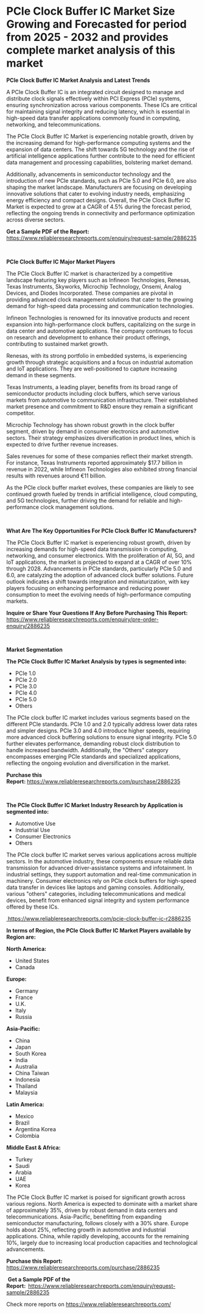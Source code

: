 <p><h1>PCIe Clock Buffer IC Market Size Growing and Forecasted for period from 2025 - 2032 and provides complete market analysis of this market</h1></p><p><strong>PCIe Clock Buffer IC Market Analysis and Latest Trends</strong></p>
<p><p>A PCIe Clock Buffer IC is an integrated circuit designed to manage and distribute clock signals effectively within PCI Express (PCIe) systems, ensuring synchronization across various components. These ICs are critical for maintaining signal integrity and reducing latency, which is essential in high-speed data transfer applications commonly found in computing, networking, and telecommunications. </p><p>The PCIe Clock Buffer IC Market is experiencing notable growth, driven by the increasing demand for high-performance computing systems and the expansion of data centers. The shift towards 5G technology and the rise of artificial intelligence applications further contribute to the need for efficient data management and processing capabilities, bolstering market demand. </p><p>Additionally, advancements in semiconductor technology and the introduction of new PCIe standards, such as PCIe 5.0 and PCIe 6.0, are also shaping the market landscape. Manufacturers are focusing on developing innovative solutions that cater to evolving industry needs, emphasizing energy efficiency and compact designs. Overall, the PCIe Clock Buffer IC Market is expected to grow at a CAGR of 4.5% during the forecast period, reflecting the ongoing trends in connectivity and performance optimization across diverse sectors.</p></p>
<p><strong>Get a Sample PDF of the Report:&nbsp;</strong> <a href="https://www.reliableresearchreports.com/enquiry/request-sample/2886235?utm_campaign=2756&utm_medium=2&utm_source=Github&utm_content=ia&utm_term=13032025&utm_id=pcie-clock-buffer-ic">https://www.reliableresearchreports.com/enquiry/request-sample/2886235</a></p>
<p>&nbsp;</p>
<p><strong>PCIe Clock Buffer IC Major Market Players</strong></p>
<p><p>The PCIe Clock Buffer IC market is characterized by a competitive landscape featuring key players such as Infineon Technologies, Renesas, Texas Instruments, Skyworks, Microchip Technology, Onsemi, Analog Devices, and Diodes Incorporated. These companies are pivotal in providing advanced clock management solutions that cater to the growing demand for high-speed data processing and communication technologies.</p><p>Infineon Technologies is renowned for its innovative products and recent expansion into high-performance clock buffers, capitalizing on the surge in data center and automotive applications. The company continues to focus on research and development to enhance their product offerings, contributing to sustained market growth.</p><p>Renesas, with its strong portfolio in embedded systems, is experiencing growth through strategic acquisitions and a focus on industrial automation and IoT applications. They are well-positioned to capture increasing demand in these segments.</p><p>Texas Instruments, a leading player, benefits from its broad range of semiconductor products including clock buffers, which serve various markets from automotive to communication infrastructure. Their established market presence and commitment to R&D ensure they remain a significant competitor.</p><p>Microchip Technology has shown robust growth in the clock buffer segment, driven by demand in consumer electronics and automotive sectors. Their strategy emphasizes diversification in product lines, which is expected to drive further revenue increases.</p><p>Sales revenues for some of these companies reflect their market strength. For instance, Texas Instruments reported approximately $17.7 billion in revenue in 2022, while Infineon Technologies also exhibited strong financial results with revenues around €11 billion.</p><p>As the PCIe clock buffer market evolves, these companies are likely to see continued growth fueled by trends in artificial intelligence, cloud computing, and 5G technologies, further driving the demand for reliable and high-performance clock management solutions.</p></p>
<p>&nbsp;</p>
<p><strong>What Are The Key Opportunities For PCIe Clock Buffer IC Manufacturers?</strong></p>
<p><p>The PCIe Clock Buffer IC market is experiencing robust growth, driven by increasing demands for high-speed data transmission in computing, networking, and consumer electronics. With the proliferation of AI, 5G, and IoT applications, the market is projected to expand at a CAGR of over 10% through 2028. Advancements in PCIe standards, particularly PCIe 5.0 and 6.0, are catalyzing the adoption of advanced clock buffer solutions. Future outlook indicates a shift towards integration and miniaturization, with key players focusing on enhancing performance and reducing power consumption to meet the evolving needs of high-performance computing markets.</p></p>
<p><strong>Inquire or Share Your Questions If Any Before Purchasing This Report:</strong> <a href="https://www.reliableresearchreports.com/enquiry/pre-order-enquiry/2886235?utm_campaign=2756&utm_medium=2&utm_source=Github&utm_content=ia&utm_term=13032025&utm_id=pcie-clock-buffer-ic">https://www.reliableresearchreports.com/enquiry/pre-order-enquiry/2886235</a></p>
<p>&nbsp;</p>
<p><strong>Market Segmentation</strong></p>
<p><strong>The PCIe Clock Buffer IC Market Analysis by types is segmented into:</strong></p>
<p><ul><li>PCIe 1.0</li><li>PCIe 2.0</li><li>PCIe 3.0</li><li>PCIe 4.0</li><li>PCIe 5.0</li><li>Others</li></ul></p>
<p><p>The PCIe clock buffer IC market includes various segments based on the different PCIe standards. PCIe 1.0 and 2.0 typically address lower data rates and simpler designs. PCIe 3.0 and 4.0 introduce higher speeds, requiring more advanced clock buffering solutions to ensure signal integrity. PCIe 5.0 further elevates performance, demanding robust clock distribution to handle increased bandwidth. Additionally, the "Others" category encompasses emerging PCIe standards and specialized applications, reflecting the ongoing evolution and diversification in the market.</p></p>
<p><strong>Purchase this Report:&nbsp;</strong><a href="https://www.reliableresearchreports.com/purchase/2886235?utm_campaign=2756&utm_medium=2&utm_source=Github&utm_content=ia&utm_term=13032025&utm_id=pcie-clock-buffer-ic">https://www.reliableresearchreports.com/purchase/2886235</a></p>
<p>&nbsp;</p>
<p><strong>The PCIe Clock Buffer IC Market Industry Research by Application is segmented into:</strong></p>
<p><ul><li>Automotive Use</li><li>Industrial Use</li><li>Consumer Electronics</li><li>Others</li></ul></p>
<p><p>The PCIe clock buffer IC market serves various applications across multiple sectors. In the automotive industry, these components ensure reliable data transmission for advanced driver-assistance systems and infotainment. In industrial settings, they support automation and real-time communication in machinery. Consumer electronics rely on PCIe clock buffers for high-speed data transfer in devices like laptops and gaming consoles. Additionally, various "others" categories, including telecommunications and medical devices, benefit from enhanced signal integrity and system performance offered by these ICs.</p></p>
<p><a href="https://www.reliableresearchreports.com/pcie-clock-buffer-ic-r2886235?utm_campaign=2756&utm_medium=2&utm_source=Github&utm_content=ia&utm_term=13032025&utm_id=pcie-clock-buffer-ic">&nbsp;https://www.reliableresearchreports.com/pcie-clock-buffer-ic-r2886235</a></p>
<p><strong>In terms of Region, the PCIe Clock Buffer IC Market Players available by Region are:</strong></p>
<p>
    <p> <strong> North America: </strong>
        <ul>
            <li>United States</li>
            <li>Canada</li>
        </ul>
        </p> 
    <p> <strong> Europe: </strong>
        <ul>
            <li>Germany</li>
            <li>France</li>
            <li>U.K.</li>
            <li>Italy</li>
            <li>Russia</li>
        </ul>
        </p> 
    <p> <strong> Asia-Pacific: </strong>
        <ul>
            <li>China</li>
            <li>Japan</li>
            <li>South Korea</li>
            <li>India</li>
            <li>Australia</li>
            <li>China Taiwan</li>
            <li>Indonesia</li>
            <li>Thailand</li>
            <li>Malaysia</li>
        </ul>
        </p> 
    <p> <strong> Latin America: </strong>
        <ul>
            <li>Mexico</li>
            <li>Brazil</li>
            <li>Argentina Korea</li>
            <li>Colombia</li>
        </ul>
        </p> 
    <p> <strong> Middle East & Africa: </strong>
        <ul>
            <li>Turkey</li>
            <li>Saudi</li>
            <li>Arabia</li>
            <li>UAE</li>
            <li>Korea</li>
        </ul>
    </p>
    </p>
<p><p>The PCIe Clock Buffer IC market is poised for significant growth across various regions. North America is expected to dominate with a market share of approximately 35%, driven by robust demand in data centers and telecommunications. Asia-Pacific, benefitting from expanding semiconductor manufacturing, follows closely with a 30% share. Europe holds about 25%, reflecting growth in automotive and industrial applications. China, while rapidly developing, accounts for the remaining 10%, largely due to increasing local production capacities and technological advancements.</p></p>
<p><strong>Purchase this Report: </strong><a href="https://www.reliableresearchreports.com/purchase/2886235?utm_campaign=2756&utm_medium=2&utm_source=Github&utm_content=ia&utm_term=13032025&utm_id=pcie-clock-buffer-ic">https://www.reliableresearchreports.com/purchase/2886235</a></p>
<p>&nbsp;<strong>Get a Sample PDF of the Report:&nbsp;&nbsp;</strong><a href="https://www.reliableresearchreports.com/enquiry/request-sample/2886235?utm_campaign=2756&utm_medium=2&utm_source=Github&utm_content=ia&utm_term=13032025&utm_id=pcie-clock-buffer-ic">https://www.reliableresearchreports.com/enquiry/request-sample/2886235</a></p>
<p><strong></strong></p>
<p>Check more reports on <a href="https://www.reliableresearchreports.com/?utm_campaign=2756&utm_medium=2&utm_source=Github&utm_content=ia&utm_term=13032025&utm_id=pcie-clock-buffer-ic">https://www.reliableresearchreports.com/</a></p>